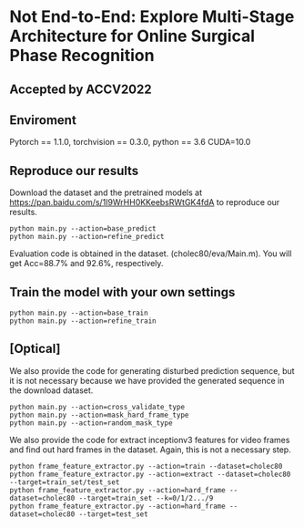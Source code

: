 # Not End-to-End: Explore Multi-Stage Architecture for Online Surgical Phase Recognition

## Accepted by ACCV2022

## Enviroment
Pytorch == 1.1.0, torchvision == 0.3.0, python == 3.6 CUDA=10.0

## Reproduce our results
Download the dataset and the pretrained models at https://pan.baidu.com/s/1I9WrHH0KKeebsRWtGK4fdA to reproduce our results.

```
python main.py --action=base_predict
python main.py --action=refine_predict
```

Evaluation code is obtained in the dataset. (cholec80/eva/Main.m).
You will get Acc=88.7% and 92.6%, respectively.

## Train the model with your own settings
```
python main.py --action=base_train
python main.py --action=refine_train
```


## [Optical]
We also provide the code for generating disturbed prediction sequence, but it is not necessary because we have provided the generated sequence in the download dataset.
```
python main.py --action=cross_validate_type
python main.py --action=mask_hard_frame_type
python main.py --action=random_mask_type
```

We also provide the code for extract inceptionv3 features for video frames and find out hard frames in the dataset. Again, this is not a necessary step.   
```
python frame_feature_extractor.py --action=train --dataset=cholec80
python frame_feature_extractor.py --action=extract --dataset=cholec80 --target=train_set/test_set
python frame_feature_extractor.py --action=hard_frame --dataset=cholec80 --target=train_set --k=0/1/2.../9
python frame_feature_extractor.py --action=hard_frame --dataset=cholec80 --target=test_set
```
